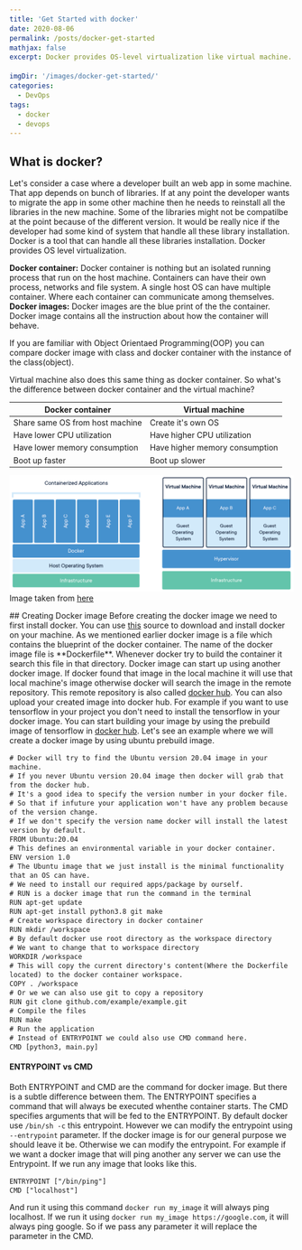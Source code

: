 ```yaml
---
title: 'Get Started with docker'
date: 2020-08-06
permalink: /posts/docker-get-started
mathjax: false
excerpt: Docker provides OS-level virtualization like virtual machine. Unlike virtual machine docker is fast and minimal weight.......

imgDir: '/images/docker-get-started/'
categories:
  - DevOps
tags:
  - docker
  - devops
---
```


## What is docker?

Let's consider a case where a developer built an web app in some machine. That app depends on bunch of libraries. If at
any point the developer wants to migrate the app in some other machine then he needs to reinstall all the libraries in the 
new machine. Some of the libraries might not be compatilbe at the point because of the different version. It would be really
nice if the developer had some kind of system that handle all these library installation. Docker is a tool that can handle
all these libraries installation. Docker provides OS level virtualization.  

**Docker container:** Docker container is nothing but an isolated running process that run on the host machine. Containers
can have their own process, networks and file system. A single host OS can have multiple container. Where each container
can communicate among themselves.  
**Docker images:** Docker images are the blue print of the the container. Docker image contains all the instruction about
how the container will behave.   

If you are familiar with Object Orientaed Programming(OOP) you can compare docker image with class and docker container 
with the instance of the class(object).


Virtual machine also does this same thing as docker container. So what's the difference between docker container and 
the virtual machine? 

| Docker container | Virtual machine |
| --- | --- |
| Share same OS from host machine | Create it's own OS|
| Have lower CPU utilization | Have higher CPU utilization |
| Have lower memory consumption | Have higher memory consumption |
| Boot up faster | Boot up slower |

<p class="img-with-source">
<img src="/images/docker-get-started/container-vm.png" alt="Docker container vs virtual machine">
Image taken from <a href="https://www.docker.com/sites/default/files/d8/2018-11/docker-containerized-and-vm-transparent-bg.png" >here</a>
</p>
## Creating Docker image
Before creating the docker image we need to first install docker. You can use <a href="https://docs.docker.com/desktop/">this</a>
source to download and install docker on your machine.
As we mentioned earlier docker image is a file which contains the blueprint of the docker container. The name of the docker
image file is **Dockerfile**. Whenever docker try to build the container it search this file in that directory. Docker image
can start up using another docker image. If docker found that image in the local machine it will use that local machine's 
image otherwise docker will search the image in the remote repository. This remote repository is also called <a href="https://hub.docker.com/">
docker hub</a>. You can also upload your created image into docker hub. For example if you want to use tensorflow in your project
you don't need to install the tensorflow in your docker image. You can start building your image by using the prebuild image
of tensorflow in <a href="https://hub.docker.com/r/tensorflow/tensorflow/">docker hub</a>. Let's see an example where we will
create a docker image by using ubuntu prebuild image.


```docker
# Docker will try to find the Ubuntu version 20.04 image in your machine.
# If you never Ubuntu version 20.04 image then docker will grab that from the docker hub.
# It's a good idea to specify the version number in your docker file. 
# So that if infuture your application won't have any problem because of the version change.
# If we don't specify the version name docker will install the latest version by default.
FROM Ubuntu:20.04
# This defines an environmental variable in your docker container.  
ENV version 1.0
# The Ubuntu image that we just install is the minimal functionality that an OS can have.
# We need to install our required apps/package by ourself.
# RUN is a docker image that run the command in the terminal
RUN apt-get update
RUN apt-get install python3.8 git make
# Create workspace directory in docker container
RUN mkdir /workspace
# By default docker use root directory as the workspace directory
# We want to change that to workspace directory
WORKDIR /workspace
# This will copy the current directory's content(Where the Dockerfile located) to the docker container workspace. 
COPY . /workspace
# Or we we can also use git to copy a repository
RUN git clone github.com/example/example.git
# Compile the files
RUN make
# Run the application
# Instead of ENTRYPOINT we could also use CMD command here.
CMD [python3, main.py]
```
#### ENTRYPOINT vs CMD
Both ENTRYPOINT and CMD are the command for docker image. But there is a subtle difference between them. 
The ENTRYPOINT specifies a command that will always be executed whenthe container starts. The CMD specifies arguments that will be 
fed to the ENTRYPOINT. By default docker use `/bin/sh -c` this entrypoint. However we can modify the entrypoint using 
`--entrypoint` parameter. If the docker image is for our general purpose we should leave it be. Otherwise we can modify 
the entrypoint. For example if we want a docker image that will ping another any server we can use the Entrypoint. If
we run any image that looks like this.
```docker
ENTRYPOINT ["/bin/ping"]
CMD ["localhost"]
```
And run it using this command `docker run my_image` it will always ping localhost. If we run it using `docker run my_image https://google.com`, it will always ping google.
So if we pass any parameter it will replace the parameter in the CMD.
